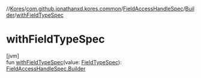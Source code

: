 //[Kores](../../../../index.md)/[com.github.jonathanxd.kores.common](../../index.md)/[FieldAccessHandleSpec](../index.md)/[Builder](index.md)/[withFieldTypeSpec](with-field-type-spec.md)

# withFieldTypeSpec

[jvm]\
fun [withFieldTypeSpec](with-field-type-spec.md)(value: [FieldTypeSpec](../../-field-type-spec/index.md)): [FieldAccessHandleSpec.Builder](index.md)
